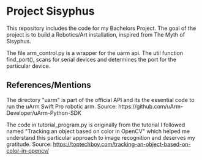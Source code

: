 <h1>Project Sisyphus</h1>

This repository includes the code for my Bachelors Project.
The goal of the project is to build a Robotics/Art installation, inspired from The Myth of Sisyphus.


The file arm_control.py is a wrapper for the uarm api.
The util function find_port(), scans for serial devices and determines the port for the particular device.


<h2>References/Mentions</h2>
The directory "uarm" is part of the official API and its the essential code to run the uArm Swift Pro robotic arm. 
Source: https://github.com/uArm-Developer/uArm-Python-SDK

The code in tutorial_program.py is originally from the tutorial I followed named "Tracking an object based on color in OpenCV" which helped me understand this particular approach to image recognition and deserves my gratitude.
Source: https://toptechboy.com/tracking-an-object-based-on-color-in-opencv/
